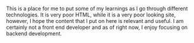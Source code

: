 This is a place for me to put some of my learnings as I go through different technologies. It is very poor HTML, while it is a very poor looking site, however, I hope the content that I put on here is relevant and useful. I am certainly not a front end developer and as of right now, I enjoy focusing on backend development. 
